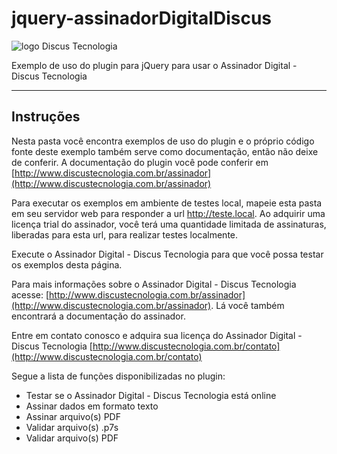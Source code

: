 # jquery-assinadorDigitalDiscus
![logo Discus Tecnologia](http://www.discustecnologia.com.br/images/logo_pq.png)

Exemplo de uso do plugin para jQuery para usar o Assinador Digital - Discus Tecnologia

---

## Instruções
Nesta pasta você encontra exemplos de uso do plugin e o próprio código fonte deste exemplo também serve como documentação, então não deixe de conferir. A documentação do plugin você pode conferir em [http://www.discustecnologia.com.br/assinador](http://www.discustecnologia.com.br/assinador)

Para executar os exemplos em ambiente de testes local, mapeie esta pasta em seu servidor web para responder a url http://teste.local. Ao adquirir uma licença trial do assinador, você terá uma quantidade limitada de assinaturas, liberadas para esta url, para realizar testes localmente.

Execute o Assinador Digital - Discus Tecnologia para que você possa testar os exemplos desta página.

Para mais informações sobre o Assinador Digital - Discus Tecnologia acesse: [http://www.discustecnologia.com.br/assinador](http://www.discustecnologia.com.br/assinador). Lá você também encontrará a documentação do assinador.

Entre em contato conosco e adquira sua licença do Assinador Digital - Discus Tecnologia
[http://www.discustecnologia.com.br/contato](http://www.discustecnologia.com.br/contato)

Segue a lista de funções disponibilizadas no plugin:
* Testar se o Assinador Digital - Discus Tecnologia está online
* Assinar dados em formato texto
* Assinar arquivo(s) PDF
* Validar arquivo(s) .p7s
* Validar arquivo(s) PDF